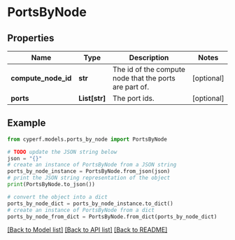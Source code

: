 # PortsByNode


## Properties

Name | Type | Description | Notes
------------ | ------------- | ------------- | -------------
**compute_node_id** | **str** | The id of the compute node that the ports are part of. | [optional] 
**ports** | **List[str]** | The port ids. | [optional] 

## Example

```python
from cyperf.models.ports_by_node import PortsByNode

# TODO update the JSON string below
json = "{}"
# create an instance of PortsByNode from a JSON string
ports_by_node_instance = PortsByNode.from_json(json)
# print the JSON string representation of the object
print(PortsByNode.to_json())

# convert the object into a dict
ports_by_node_dict = ports_by_node_instance.to_dict()
# create an instance of PortsByNode from a dict
ports_by_node_from_dict = PortsByNode.from_dict(ports_by_node_dict)
```
[[Back to Model list]](../README.md#documentation-for-models) [[Back to API list]](../README.md#documentation-for-api-endpoints) [[Back to README]](../README.md)


